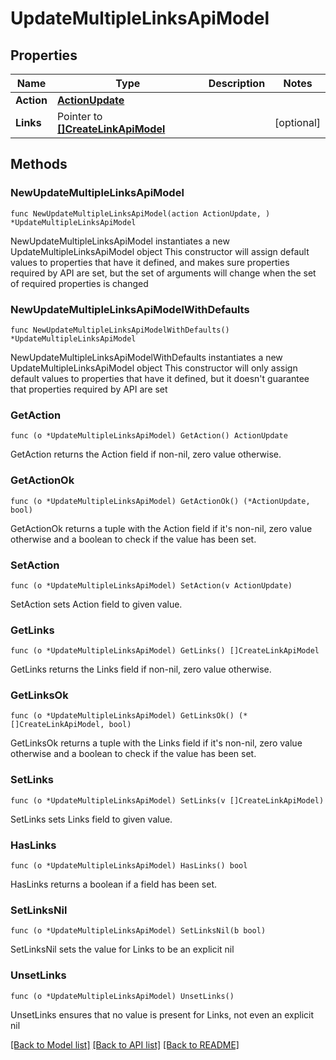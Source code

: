 # UpdateMultipleLinksApiModel

## Properties

Name | Type | Description | Notes
------------ | ------------- | ------------- | -------------
**Action** | [**ActionUpdate**](ActionUpdate.md) |  | 
**Links** | Pointer to [**[]CreateLinkApiModel**](CreateLinkApiModel.md) |  | [optional] 

## Methods

### NewUpdateMultipleLinksApiModel

`func NewUpdateMultipleLinksApiModel(action ActionUpdate, ) *UpdateMultipleLinksApiModel`

NewUpdateMultipleLinksApiModel instantiates a new UpdateMultipleLinksApiModel object
This constructor will assign default values to properties that have it defined,
and makes sure properties required by API are set, but the set of arguments
will change when the set of required properties is changed

### NewUpdateMultipleLinksApiModelWithDefaults

`func NewUpdateMultipleLinksApiModelWithDefaults() *UpdateMultipleLinksApiModel`

NewUpdateMultipleLinksApiModelWithDefaults instantiates a new UpdateMultipleLinksApiModel object
This constructor will only assign default values to properties that have it defined,
but it doesn't guarantee that properties required by API are set

### GetAction

`func (o *UpdateMultipleLinksApiModel) GetAction() ActionUpdate`

GetAction returns the Action field if non-nil, zero value otherwise.

### GetActionOk

`func (o *UpdateMultipleLinksApiModel) GetActionOk() (*ActionUpdate, bool)`

GetActionOk returns a tuple with the Action field if it's non-nil, zero value otherwise
and a boolean to check if the value has been set.

### SetAction

`func (o *UpdateMultipleLinksApiModel) SetAction(v ActionUpdate)`

SetAction sets Action field to given value.


### GetLinks

`func (o *UpdateMultipleLinksApiModel) GetLinks() []CreateLinkApiModel`

GetLinks returns the Links field if non-nil, zero value otherwise.

### GetLinksOk

`func (o *UpdateMultipleLinksApiModel) GetLinksOk() (*[]CreateLinkApiModel, bool)`

GetLinksOk returns a tuple with the Links field if it's non-nil, zero value otherwise
and a boolean to check if the value has been set.

### SetLinks

`func (o *UpdateMultipleLinksApiModel) SetLinks(v []CreateLinkApiModel)`

SetLinks sets Links field to given value.

### HasLinks

`func (o *UpdateMultipleLinksApiModel) HasLinks() bool`

HasLinks returns a boolean if a field has been set.

### SetLinksNil

`func (o *UpdateMultipleLinksApiModel) SetLinksNil(b bool)`

 SetLinksNil sets the value for Links to be an explicit nil

### UnsetLinks
`func (o *UpdateMultipleLinksApiModel) UnsetLinks()`

UnsetLinks ensures that no value is present for Links, not even an explicit nil

[[Back to Model list]](../README.md#documentation-for-models) [[Back to API list]](../README.md#documentation-for-api-endpoints) [[Back to README]](../README.md)


